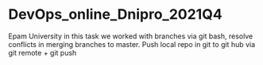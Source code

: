 # DevOps_online_Dnipro_2021Q4
Epam University
in this task we worked with branches via git bash, resolve conflicts in merging branches to master. Push local repo in git to git hub via git remote + git push
